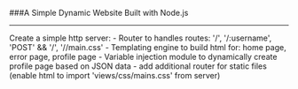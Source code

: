###A Simple Dynamic Website Built with Node.js
<hr>
Create a simple http server: 
- Router to handles routes: '/', '/:username', 'POST' && '/', '/<path>/main.css'
- Templating engine to build html for: home page, error page, profile page
- Variable injection module to dynamically create profile page based on JSON data
- add additional router for static files (enable html to import 'views/css/mains.css' from server)
